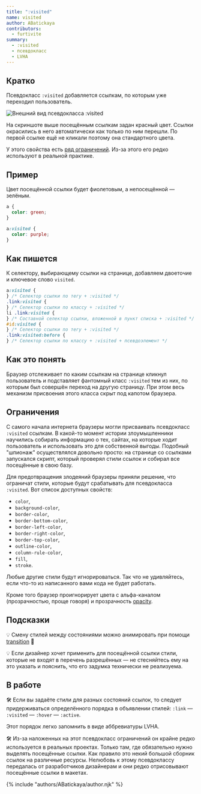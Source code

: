 ```yaml
---
title: ":visited"
name: visited
author: ABatickaya
contributors:
  - furtivite
summary:
  - :visited
  - псевдокласс
  - LVHA
---
```


## Кратко

Псевдокласс `:visited` добавляется ссылкам, по которым уже переходил пользователь.

![Внешний вид псевдокласса :visited](/assets/images/posts/visited/visited.png)

На скриншоте выше посещённым ссылкам задан красный цвет. Ссылки окрасились в него автоматически как только по ним перешли. По первой ссылке ещё не кликали поэтому она стандартного цвета.

У этого свойства есть [ряд ограничений](#limits). Из-за этого его редко используют в реальной практике.

## Пример

Цвет посещённой ссылки будет фиолетовым, а непосещённой — зелёным.

```css
a {
  color: green;
}

a:visited {
  color: purple;
}
```

## Как пишется

К селектору, выбирающему ссылки на странице, добавляем двоеточие и ключевое слово `visited`.

```css
a:visited {
} /* Селектор ссылки по тегу + :visited */
.link:visited {
} /* Селектор ссылки по классу + :visited */
li .link:visited {
} /* Составной селектор ссылки, вложенной в пункт списка + :visited */
#id:visited {
} /* Селектор ссылки по тегу + :visited */
.link:visited:before {
} /* Селектор ссылки по классу + :visited + псевдоэлемент */
```

## Как это понять

Браузер отслеживает по каким ссылкам на странице кликнул пользователь и подставляет фантомный класс `:visited` тем из них, по которым был совершён переход на другую страницу. При этом весь механизм присвоения этого класса скрыт под капотом браузера.

<a name="limits"></a>

## Ограничения

С самого начала интернета браузеры могли присваивать псевдокласс `:visited` ссылкам. В какой-то момент истории злоумышленники научились собирать информацию о тех, сайтах, на которые ходит пользователь и использовать это для собственной выгоды. Подобный "шпионаж" осуществлялся довольно просто: на странице со ссылками запускался скрипт, который проверял стили ссылок и собирал все посещённые в свою базу.

Для предотвращения злодеяний браузеры приняли решение, что ограничат стили, которые будут срабатывать для псевдокласса `:visited`. Вот список доступных свойств:

- `color`,
- `background-color`,
- `border-color`,
- `border-bottom-color`,
- `border-left-color`,
- `border-right-color`,
- `border-top-color`,
- `outline-color`,
- `column-rule-color`,
- `fill`,
- `stroke`.

Любые другие стили будут игнорироваться. Так что не удивляйтесь, если что-то из написанного вами кода не будет работать.

Кроме того браузер проигнорирует цвета с альфа-каналом (прозрачностью, проще говоря) и прозрачность [opacity](/css/doka/opacity/).

## Подсказки

💡 Смену стилей между состояниями можно анимировать при помощи [transition](/css/doka/transition/) 🎉

💡 Если дизайнер хочет применить для посещённой ссылки стили, которые не входят в перечень разрешённых — не стесняйтесь ему на это указать и пояснить, что его задумка технически не реализуема.

## В работе

🛠 Если вы задаёте стили для разных состояний ссылок, то следует придерживаться определённого порядка в объявлении стилей: `:link` — `:visited` — `:hover` — `:active`.

Этот порядок легко запомнить в виде аббревиатуры LVHA.

🛠 Из-за наложенных на этот псевдокласс ограничений он крайне редко используется в реальных проектах. Только там, где обязательно нужно выделять посещённые ссылки. Как правило это некий большой сборник ссылок на различные ресурсы. Нелюбовь к этому псевдоклассу передалась от разработчиков дизайнерам и они редко отрисовывают посещённые ссылки в макетах.

{% include "authors/ABatickaya/author.njk" %}
